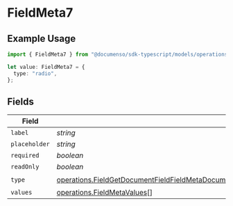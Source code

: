 # FieldMeta7

## Example Usage

```typescript
import { FieldMeta7 } from "@documenso/sdk-typescript/models/operations";

let value: FieldMeta7 = {
  type: "radio",
};
```

## Fields

| Field                                                                                                                                                                                                                    | Type                                                                                                                                                                                                                     | Required                                                                                                                                                                                                                 | Description                                                                                                                                                                                                              |
| ------------------------------------------------------------------------------------------------------------------------------------------------------------------------------------------------------------------------ | ------------------------------------------------------------------------------------------------------------------------------------------------------------------------------------------------------------------------ | ------------------------------------------------------------------------------------------------------------------------------------------------------------------------------------------------------------------------ | ------------------------------------------------------------------------------------------------------------------------------------------------------------------------------------------------------------------------ |
| `label`                                                                                                                                                                                                                  | *string*                                                                                                                                                                                                                 | :heavy_minus_sign:                                                                                                                                                                                                       | N/A                                                                                                                                                                                                                      |
| `placeholder`                                                                                                                                                                                                            | *string*                                                                                                                                                                                                                 | :heavy_minus_sign:                                                                                                                                                                                                       | N/A                                                                                                                                                                                                                      |
| `required`                                                                                                                                                                                                               | *boolean*                                                                                                                                                                                                                | :heavy_minus_sign:                                                                                                                                                                                                       | N/A                                                                                                                                                                                                                      |
| `readOnly`                                                                                                                                                                                                               | *boolean*                                                                                                                                                                                                                | :heavy_minus_sign:                                                                                                                                                                                                       | N/A                                                                                                                                                                                                                      |
| `type`                                                                                                                                                                                                                   | [operations.FieldGetDocumentFieldFieldMetaDocumentsFieldsResponse200ApplicationJSONResponseBodyType](../../models/operations/fieldgetdocumentfieldfieldmetadocumentsfieldsresponse200applicationjsonresponsebodytype.md) | :heavy_check_mark:                                                                                                                                                                                                       | N/A                                                                                                                                                                                                                      |
| `values`                                                                                                                                                                                                                 | [operations.FieldMetaValues](../../models/operations/fieldmetavalues.md)[]                                                                                                                                               | :heavy_minus_sign:                                                                                                                                                                                                       | N/A                                                                                                                                                                                                                      |